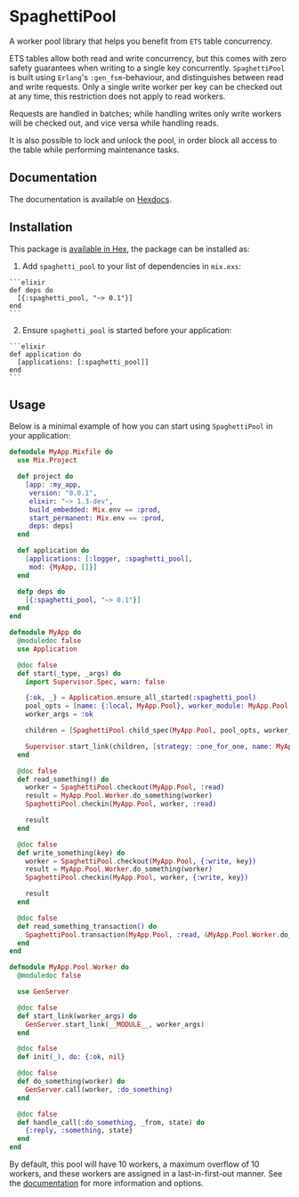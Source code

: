 # SpaghettiPool
A worker pool library that helps you benefit from `ETS` table concurrency.

ETS tables allow both read and write concurrency, but this comes with zero
safety guarantees when writing to a single key concurrently. `SpaghettiPool`
is built using `Erlang`'s `:gen_fsm`-behaviour, and distinguishes between read
and write requests. Only a single write worker per key can be checked out at
any time, this restriction does not apply to read workers.

Requests are handled in batches; while handling writes only write workers will
be checked out, and vice versa while handling reads.

It is also possible to lock and unlock the pool, in order block all access to
the table while performing maintenance tasks.

## Documentation

The documentation is available on [Hexdocs](https://hexdocs.pm/spaghetti_pool).

## Installation

This package is [available in Hex](https://hex.pm/packages/spaghetti_pool), the package can be installed as:

  1. Add `spaghetti_pool` to your list of dependencies in `mix.exs`:

    ```elixir
    def deps do
      [{:spaghetti_pool, "~> 0.1"}]
    end
    ```

  2. Ensure `spaghetti_pool` is started before your application:

    ```elixir
    def application do
      [applications: [:spaghetti_pool]]
    end
    ```

## Usage

Below is a minimal example of how you can start using `SpaghettiPool` in your
application:


```elixir
defmodule MyApp.Mixfile do
  use Mix.Project

  def project do
    [app: :my_app,
     version: "0.0.1",
     elixir: "~> 1.3-dev",
     build_embedded: Mix.env == :prod,
     start_permanent: Mix.env == :prod,
     deps: deps]
  end

  def application do
    [applications: [:logger, :spaghetti_pool],
     mod: {MyApp, []}]
  end

  defp deps do
    [{:spaghetti_pool, "~> 0.1"}]
  end
end
```

```elixir
defmodule MyApp do
  @moduledoc false
  use Application

  @doc false
  def start(_type, _args) do
    import Supervisor.Spec, warn: false

    {:ok, _} = Application.ensure_all_started(:spaghetti_pool)
    pool_opts = [name: {:local, MyApp.Pool}, worker_module: MyApp.Pool.Worker]
    worker_args = :ok

    children = [SpaghettiPool.child_spec(MyApp.Pool, pool_opts, worker_args)]

    Supervisor.start_link(children, [strategy: :one_for_one, name: MyApp.PoolSupervisor])
  end

  @doc false
  def read_something() do
    worker = SpaghettiPool.checkout(MyApp.Pool, :read)
    result = MyApp.Pool.Worker.do_something(worker)
    SpaghettiPool.checkin(MyApp.Pool, worker, :read)

    result
  end

  @doc false
  def write_something(key) do
    worker = SpaghettiPool.checkout(MyApp.Pool, {:write, key})
    result = MyApp.Pool.Worker.do_something(worker)
    SpaghettiPool.checkin(MyApp.Pool, worker, {:write, key})

    result
  end

  @doc false
  def read_something_transaction() do
    SpaghettiPool.transaction(MyApp.Pool, :read, &MyApp.Pool.Worker.do_something/1)
  end
end
```

```elixir
defmodule MyApp.Pool.Worker do
  @moduledoc false

  use GenServer

  @doc false
  def start_link(worker_args) do
    GenServer.start_link(__MODULE__, worker_args)
  end

  @doc false
  def init(_), do: {:ok, nil}

  @doc false
  def do_something(worker) do
    GenServer.call(worker, :do_something)
  end

  @doc false
  def handle_call(:do_something, _from, state) do
    {:reply, :something, state}
  end
end
```

By default, this pool will have 10 workers, a maximum overflow of 10 workers,
and these workers are assigned in a last-in-first-out manner. See the
[documentation](https://hexdocs.pm/spaghetti_pool) for more information and options.